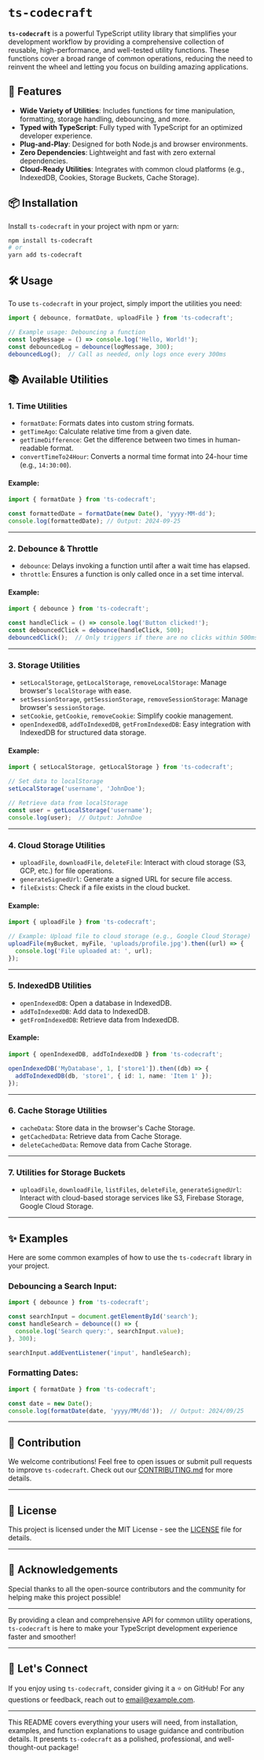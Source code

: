 # `ts-codecraft`

**`ts-codecraft`** is a powerful TypeScript utility library that simplifies your development workflow by providing a comprehensive collection of reusable, high-performance, and well-tested utility functions. These functions cover a broad range of common operations, reducing the need to reinvent the wheel and letting you focus on building amazing applications.

## 🚀 Features

- **Wide Variety of Utilities**: Includes functions for time manipulation, formatting, storage handling, debouncing, and more.
- **Typed with TypeScript**: Fully typed with TypeScript for an optimized developer experience.
- **Plug-and-Play**: Designed for both Node.js and browser environments.
- **Zero Dependencies**: Lightweight and fast with zero external dependencies.
- **Cloud-Ready Utilities**: Integrates with common cloud platforms (e.g., IndexedDB, Cookies, Storage Buckets, Cache Storage).

## 📦 Installation

Install `ts-codecraft` in your project with npm or yarn:

```bash
npm install ts-codecraft
# or
yarn add ts-codecraft
```

## 🛠️ Usage

To use `ts-codecraft` in your project, simply import the utilities you need:

```typescript
import { debounce, formatDate, uploadFile } from 'ts-codecraft';

// Example usage: Debouncing a function
const logMessage = () => console.log('Hello, World!');
const debouncedLog = debounce(logMessage, 300);
debouncedLog();  // Call as needed, only logs once every 300ms
```

## 📚 Available Utilities

### 1. **Time Utilities**

- `formatDate`: Formats dates into custom string formats.
- `getTimeAgo`: Calculate relative time from a given date.
- `getTimeDifference`: Get the difference between two times in human-readable format.
- `convertTimeTo24Hour`: Converts a normal time format into 24-hour time (e.g., `14:30:00`).

#### Example:

```typescript
import { formatDate } from 'ts-codecraft';

const formattedDate = formatDate(new Date(), 'yyyy-MM-dd');
console.log(formattedDate); // Output: 2024-09-25
```

---

### 2. **Debounce & Throttle**

- `debounce`: Delays invoking a function until after a wait time has elapsed.
- `throttle`: Ensures a function is only called once in a set time interval.

#### Example:

```typescript
import { debounce } from 'ts-codecraft';

const handleClick = () => console.log('Button clicked!');
const debouncedClick = debounce(handleClick, 500);
debouncedClick();  // Only triggers if there are no clicks within 500ms
```

---

### 3. **Storage Utilities**

- `setLocalStorage`, `getLocalStorage`, `removeLocalStorage`: Manage browser's `localStorage` with ease.
- `setSessionStorage`, `getSessionStorage`, `removeSessionStorage`: Manage browser's `sessionStorage`.
- `setCookie`, `getCookie`, `removeCookie`: Simplify cookie management.
- `openIndexedDB`, `addToIndexedDB`, `getFromIndexedDB`: Easy integration with IndexedDB for structured data storage.

#### Example:

```typescript
import { setLocalStorage, getLocalStorage } from 'ts-codecraft';

// Set data to localStorage
setLocalStorage('username', 'JohnDoe');

// Retrieve data from localStorage
const user = getLocalStorage('username');
console.log(user);  // Output: JohnDoe
```

---

### 4. **Cloud Storage Utilities**

- `uploadFile`, `downloadFile`, `deleteFile`: Interact with cloud storage (S3, GCP, etc.) for file operations.
- `generateSignedUrl`: Generate a signed URL for secure file access.
- `fileExists`: Check if a file exists in the cloud bucket.

#### Example:

```typescript
import { uploadFile } from 'ts-codecraft';

// Example: Upload file to cloud storage (e.g., Google Cloud Storage)
uploadFile(myBucket, myFile, 'uploads/profile.jpg').then((url) => {
  console.log('File uploaded at: ', url);
});
```

---

### 5. **IndexedDB Utilities**

- `openIndexedDB`: Open a database in IndexedDB.
- `addToIndexedDB`: Add data to IndexedDB.
- `getFromIndexedDB`: Retrieve data from IndexedDB.

#### Example:

```typescript
import { openIndexedDB, addToIndexedDB } from 'ts-codecraft';

openIndexedDB('MyDatabase', 1, ['store1']).then((db) => {
  addToIndexedDB(db, 'store1', { id: 1, name: 'Item 1' });
});
```

---

### 6. **Cache Storage Utilities**

- `cacheData`: Store data in the browser's Cache Storage.
- `getCachedData`: Retrieve data from Cache Storage.
- `deleteCachedData`: Remove data from Cache Storage.

---

### 7. **Utilities for Storage Buckets**

- `uploadFile`, `downloadFile`, `listFiles`, `deleteFile`, `generateSignedUrl`: Interact with cloud-based storage services like S3, Firebase Storage, Google Cloud Storage.

---

## ✨ Examples

Here are some common examples of how to use the `ts-codecraft` library in your project.

### Debouncing a Search Input:

```typescript
import { debounce } from 'ts-codecraft';

const searchInput = document.getElementById('search');
const handleSearch = debounce(() => {
  console.log('Search query:', searchInput.value);
}, 300);

searchInput.addEventListener('input', handleSearch);
```

### Formatting Dates:

```typescript
import { formatDate } from 'ts-codecraft';

const date = new Date();
console.log(formatDate(date, 'yyyy/MM/dd'));  // Output: 2024/09/25
```

---

## 🔧 Contribution

We welcome contributions! Feel free to open issues or submit pull requests to improve `ts-codecraft`. Check out our [CONTRIBUTING.md](link-to-contributing-guide) for more details.

---

## 📝 License

This project is licensed under the MIT License - see the [LICENSE](./LICENSE) file for details.

---

## 👏 Acknowledgements

Special thanks to all the open-source contributors and the community for helping make this project possible!

---

By providing a clean and comprehensive API for common utility operations, `ts-codecraft` is here to make your TypeScript development experience faster and smoother!

---

## 🤝 Let's Connect

If you enjoy using `ts-codecraft`, consider giving it a ⭐ on GitHub! For any questions or feedback, reach out to [email@example.com](mailto:email@example.com).

---

This README covers everything your users will need, from installation, examples, and function explanations to usage guidance and contribution details. It presents `ts-codecraft` as a polished, professional, and well-thought-out package!